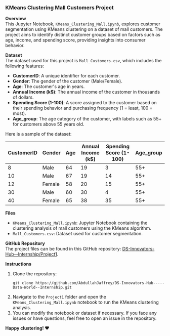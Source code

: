 ### KMeans Clustering Mall Customers Project

**Overview**  
This Jupyter Notebook, `KMeans_Clustering_Mall.ipynb`, explores customer segmentation using KMeans clustering on a dataset of mall customers. The project aims to identify distinct customer groups based on factors such as age, income, and spending score, providing insights into consumer behavior.

**Dataset**  
The dataset used for this project is `Mall_Customers.csv`, which includes the following features:

- **CustomerID**: A unique identifier for each customer.
- **Gender**: The gender of the customer (Male/Female).
- **Age**: The customer's age in years.
- **Annual Income (k$)**: The annual income of the customer in thousands of dollars.
- **Spending Score (1-100)**: A score assigned to the customer based on their spending behavior and purchasing frequency (1 = least, 100 = most).
- **Age_group**: The age category of the customer, with labels such as 55+ for customers above 55 years old.

Here is a sample of the dataset:

| CustomerID | Gender | Age | Annual Income (k$) | Spending Score (1-100) | Age_group |
|------------|--------|-----|--------------------|------------------------|-----------|
| 8          | Male   | 64  | 19                 | 3                      | 55+       |
| 10         | Male   | 67  | 19                 | 14                     | 55+       |
| 12         | Female | 58  | 20                 | 15                     | 55+       |
| 30         | Male   | 60  | 30                 | 4                      | 55+       |
| 40         | Female | 65  | 38                 | 35                     | 55+       |

**Files**  
- `KMeans_Clustering_Mall.ipynb`: Jupyter Notebook containing the clustering analysis of mall customers using the KMeans algorithm.
- `Mall_Customers.csv`: Dataset used for customer segmentation.

**GitHub Repository**  
The project files can be found in this GitHub repository: [DS-Innovators-Hub--Internship/Project1](https://github.com/AbdullahJaffrey/DS-Innovators-Hub-----Data-World--Internship/tree/main/Project1).

**Instructions**  
1. Clone the repository:
   ```
   git clone https://github.com/AbdullahJaffrey/DS-Innovators-Hub-----Data-World--Internship.git
   ```
2. Navigate to the `Project1` folder and open the `KMeans_Clustering_Mall.ipynb` notebook to run the KMeans clustering analysis.
3. You can modify the notebook or dataset if necessary. If you face any issues or have questions, feel free to open an issue in the repository.

**Happy clustering! ❤️**
